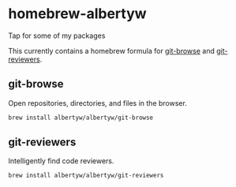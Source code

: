 # homebrew-albertyw

Tap for some of my packages

This currently contains a homebrew formula for
[git-browse](https://github.com/albertyw/git-browse) and
[git-reviewers](https://github.com/albertyw/git-reviewers).


## git-browse

Open repositories, directories, and files in the browser.

```bash
brew install albertyw/albertyw/git-browse
```


## git-reviewers

Intelligently find code reviewers.

```bash
brew install albertyw/albertyw/git-reviewers
```

